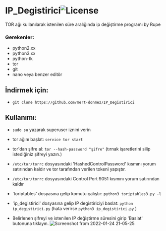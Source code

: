 # IP_Degistirici![License](https://img.shields.io/badge/License-MIT-red.svg) 
TOR ağı kullanılarak istenilen süre aralığında ip değiştirme programı by Rupe

### Gerekenler:
- python2.xx
- python3.xx
- python-tk
- tor
- git
- nano veya benzer editör

## İndirmek için:
- `git clone https://github.com/mert-donmez/IP_Degistirici`

## Kullanımı:
- `sudo su` yazarak superuser iznini verin
- tor ağını başlat:
`service tor start`

- tor'dan şifre al:
`tor --hash-password "şifre"` (tırnak işaretlerini silip istediğiniz şifreyi yazın.)
- `/etc/tor/torrc` dosyasındaki 'HashedControlPassword' kısmını yorum satırından kaldır ve tor tarafından verilen tokeni yapıştır.
- `/etc/tor/torrc` dosyasındaki Control Port 9051 kısmını yorum satırından kaldır

- 'toriptables' dosyasına gelip komutu çalıştır:
`python3 toriptables3.py -l` 

- 'ip_degistirici' dosyasına gelip IP degistiriciyi baslat:
`python ip_degistirici.py` (hata verirse `python3 ip_degistirici.py` )

- Belirlenen şifreyi ve istenilen IP değiştirme süresini girip 'Baslat' butonuna tıklayın.
![Screenshot from 2022-01-24 21-05-25](https://user-images.githubusercontent.com/83416622/150839365-84f62d63-b725-4295-9d69-352beafd32d7.png)


